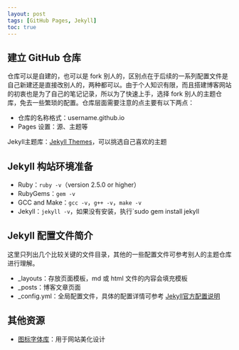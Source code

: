 ```yaml
---
layout: post
tags: [GitHub Pages, Jekyll]
toc: true
---
```


## 建立 GitHub 仓库
仓库可以是自建的，也可以是 fork 别人的，区别点在于后续的一系列配置文件是自己新建还是直接改别人的，两种都可以。由于个人知识有限，而且搭建博客网站的初衷也是为了自己的笔记记录，所以为了快速上手，选择  fork 别人的主题仓库，免去一些繁琐的配置。仓库层面需要注意的点主要有以下两点：

* 仓库的名称格式：username.github.io
* Pages 设置：源、主题等

Jekyll主题库：[Jekyll Themes](http://jekyllthemes.org/)，可以挑选自己喜欢的主题

## Jekyll 构站环境准备
* Ruby：`ruby -v`（version 2.5.0 or higher）
* RubyGems：`gem -v`
* GCC and Make：`gcc -v`，`g++ -v`，`make -v`
* Jekyll：`jekyll -v`，如果没有安装，执行`sudo gem install jekyll

## Jekyll 配置文件简介
这里只列出几个比较关键的文件目录，其他的一些配置文件可参考别人的主题仓库进行理解。

* _layouts：存放页面模板，md 或 html 文件的内容会填充模板
* _posts：博客文章页面
* _config.yml：全局配置文件，具体的配置详情可参考 [Jekyll官方配置说明](https://jekyllrb.com/docs/configuration/)

## 其他资源
* [图标字体库](https://fontawesome.com/)：用于网站美化设计
